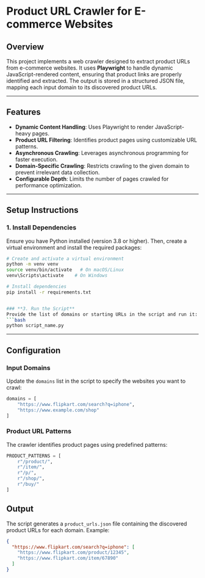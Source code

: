 # Product URL Crawler for E-commerce Websites

## **Overview**
This project implements a web crawler designed to extract product URLs from e-commerce websites. It uses **Playwright** to handle dynamic JavaScript-rendered content, ensuring that product links are properly identified and extracted. The output is stored in a structured JSON file, mapping each input domain to its discovered product URLs.

---

## **Features**
- **Dynamic Content Handling**: Uses Playwright to render JavaScript-heavy pages.
- **Product URL Filtering**: Identifies product pages using customizable URL patterns.
- **Asynchronous Crawling**: Leverages asynchronous programming for faster execution.
- **Domain-Specific Crawling**: Restricts crawling to the given domain to prevent irrelevant data collection.
- **Configurable Depth**: Limits the number of pages crawled for performance optimization.

---

## **Setup Instructions**

### **1. Install Dependencies**
Ensure you have Python installed (version 3.8 or higher). Then, create a virtual environment and install the required packages:
```bash
# Create and activate a virtual environment
python -m venv venv
source venv/bin/activate   # On macOS/Linux
venv\Scripts\activate    # On Windows

# Install dependencies
pip install -r requirements.txt


### **3. Run the Script**
Provide the list of domains or starting URLs in the script and run it:
```bash
python script_name.py
```

---

## **Configuration**

### **Input Domains**
Update the `domains` list in the script to specify the websites you want to crawl:
```python
domains = [
    "https://www.flipkart.com/search?q=iphone",
    "https://www.example.com/shop"
]
```

### **Product URL Patterns**
The crawler identifies product pages using predefined patterns:
```python
PRODUCT_PATTERNS = [
    r"/product/",
    r"/item/",
    r"/p/",
    r"/shop/",
    r"/buy/"
]
```

## **Output**
The script generates a `product_urls.json` file containing the discovered product URLs for each domain. Example:
```json
{
  "https://www.flipkart.com/search?q=iphone": [
    "https://www.flipkart.com/product/12345",
    "https://www.flipkart.com/item/67890"
  ]
}
